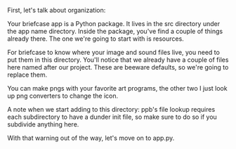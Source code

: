 First, let's talk about organization:

Your briefcase app is a Python package. It lives in the src directory
under the app name directory. Inside the package, you've find a couple
of things already there. The one we're going to start with is resources.

For briefcase to know where your image and sound files live, you need to
put them in this directory. You'll notice that we already have a couple
of files here named after our project. These are beeware defaults, so
we're going to replace them.

You can make pngs with your favorite art programs, the other two I just
look up png converters to change the icon.

A note when we start adding to this directory: ppb's file lookup
requires each subdirectory to have a dunder init file, so make sure to
do so if you subdivide anything here.

With that warning out of the way, let's move on to app.py.
